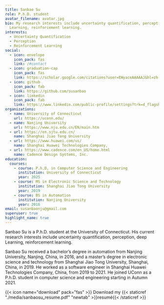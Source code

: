 ```yaml
---
title: Sanbao Su
role: P.h.D. student
avatar_filename: avatar.jpg
bio: My research interests include uncertainty quantification, perception, deep
  Learning, reinforcement learning.
interests:
  - Uncertainty Quantification
  - Perception
  - Reinforcement Learning
social:
  - icon: envelope
    icon_pack: fas
    link: /#contact
  - icon: graduation-cap
    icon_pack: fas
    link: https://scholar.google.com/citations?user=EWyaceAAAAAJ&hl=zh-CN
  - icon: github
    icon_pack: fab
    link: https://github.com/susanbao
  - icon: linkedin
    icon_pack: fab
    link: https://www.linkedin.com/public-profile/settings?trk=d_flagship3_profile_self_view_public_profile
organizations:
  - name: University of Connecticut
    url: https://uconn.edu/
  - name: Nanjing University
    url: https://www.nju.edu.cn/EN/main.htm
  - url: https://en.sjtu.edu.cn/
    name: Shanghai Jiao Tong University
  - url: https://www.huawei.com/us/
    name: Shanghai Huawei Technologies Company,
  - url: https://www.cadence.com/en_US/home.html
    name: Cadence Design Systems, Inc.
education:
  courses:
    - course: P.h,D, in Computer Science and Engineering
      institution: University of Connecticut
      year: 2025
    - course: MS in Electronic Science and Technology
      institution: Shanghai Jiao Tong University
      year: 2019
    - course: BS in Automation
      institution: Nanjing University
      year: 2016
email: susanbaonju@gmail.com
superuser: true
highlight_name: true
---
```

S﻿anbao Su is a P.h.D. student at the University of Connecticut. His current research interests include uncertainty quantification, perception, deep Learning, reinforcement learning.

Sanbao Su received a bachelor’s degree in automation from Nanjing University, Nanjing, China, in 2016, and a master’s degree in electronic science and technology from Shanghai Jiao Tong University, Shanghai, China, in 2019. He worked as a software engineer in Shanghai Huawei Technologies Company, China, from 2019 to 2021. He joined UConn as a P.h.D. student in computer science and engineering starting in Autumn 2021.

{{< icon name="download" pack="fas" >}} Download my {{< staticref "./media/sanbaosu_resume.pdf" "newtab" >}}resumé{{< /staticref >}}